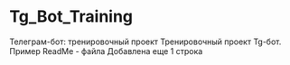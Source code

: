# Tg_Bot_Training
Телеграм-бот: тренировочный проект
Тренировочный проект Tg-бот. Пример ReadMe - файла
Добавлена еще 1 строка
